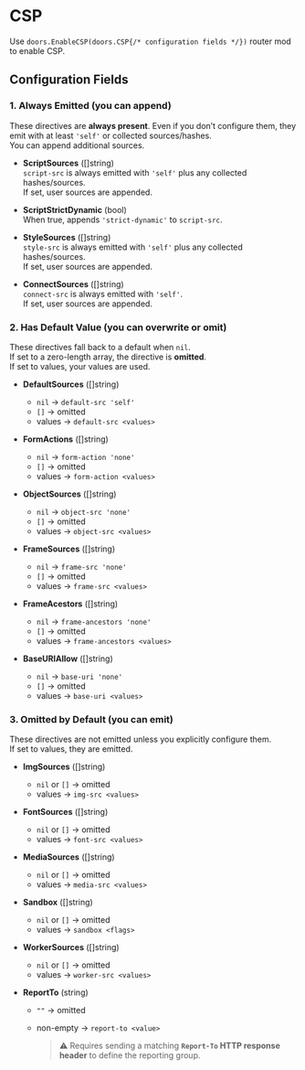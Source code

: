 # CSP

Use `doors.EnableCSP(doors.CSP{/* configuration fields */})`  router mod to enable CSP.  

##  Configuration Fields 

### 1. Always Emitted (you can append)

These directives are **always present**. Even if you don’t configure them, they emit with at least `'self'` or collected sources/hashes.  
You can append additional sources.

- **ScriptSources** ([]string)  
  `script-src` is always emitted with `'self'` plus any collected hashes/sources.  
  If set, user sources are appended.

- **ScriptStrictDynamic** (bool)  
  When true, appends `'strict-dynamic'` to `script-src`.

- **StyleSources** ([]string)  
  `style-src` is always emitted with `'self'` plus any collected hashes/sources.  
  If set, user sources are appended.

- **ConnectSources** ([]string)  
  `connect-src` is always emitted with `'self'`.  
  If set, user sources are appended.

###  2. Has Default Value (you can overwrite or omit)

These directives fall back to a default when `nil`.  
If set to a zero-length array, the directive is **omitted**.  
If set to values, your values are used.

- **DefaultSources** ([]string)  
  - `nil` → `default-src 'self'`  
  - `[]` → omitted  
  - values → `default-src <values>`

- **FormActions** ([]string)  
  - `nil` → `form-action 'none'`  
  - `[]` → omitted  
  - values → `form-action <values>`

- **ObjectSources** ([]string)  
  - `nil` → `object-src 'none'`  
  - `[]` → omitted  
  - values → `object-src <values>`

- **FrameSources** ([]string)  
  - `nil` → `frame-src 'none'`  
  - `[]` → omitted  
  - values → `frame-src <values>`

- **FrameAcestors** ([]string)  
  - `nil` → `frame-ancestors 'none'`  
  - `[]` → omitted  
  - values → `frame-ancestors <values>`

- **BaseURIAllow** ([]string)  
  - `nil` → `base-uri 'none'`  
  - `[]` → omitted  
  - values → `base-uri <values>`

### 3. Omitted by Default (you can emit)

These directives are not emitted unless you explicitly configure them.  
If set to values, they are emitted.

- **ImgSources** ([]string)  
  - `nil` or `[]` → omitted  
  - values → `img-src <values>`

- **FontSources** ([]string)  
  - `nil` or `[]` → omitted  
  - values → `font-src <values>`

- **MediaSources** ([]string)  
  - `nil` or `[]` → omitted  
  - values → `media-src <values>`

- **Sandbox** ([]string)  
  - `nil` or `[]` → omitted  
  - values → `sandbox <flags>`

- **WorkerSources** ([]string)  
  - `nil` or `[]` → omitted  
  - values → `worker-src <values>`
  
- **ReportTo** (string)  
  - `""` → omitted  
  - non-empty → `report-to <value>`  
  
    > ⚠️ Requires sending a matching **`Report-To` HTTP response header**  to define the reporting group.
